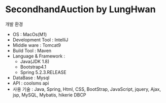 # SecondhandAuction by LungHwan

개발 환경
- OS : MacOs(M1)
- Development Tool : IntelliJ
- Middle ware : Tomcat9
- Build Tool : Maven
- Language & Framework :
    - Java(JDK 1.8)
    - Bootstrap4.1
    - Spring 5.2.3.RELEASE
- DataBase : Mysql
- API : coolsms api
- 사용 기술 : Java, Spring, Html, CSS, BootStrap, JavaScript, jquery, Ajax, jsp, MySQL, Mybatis, hikerie DBCP
